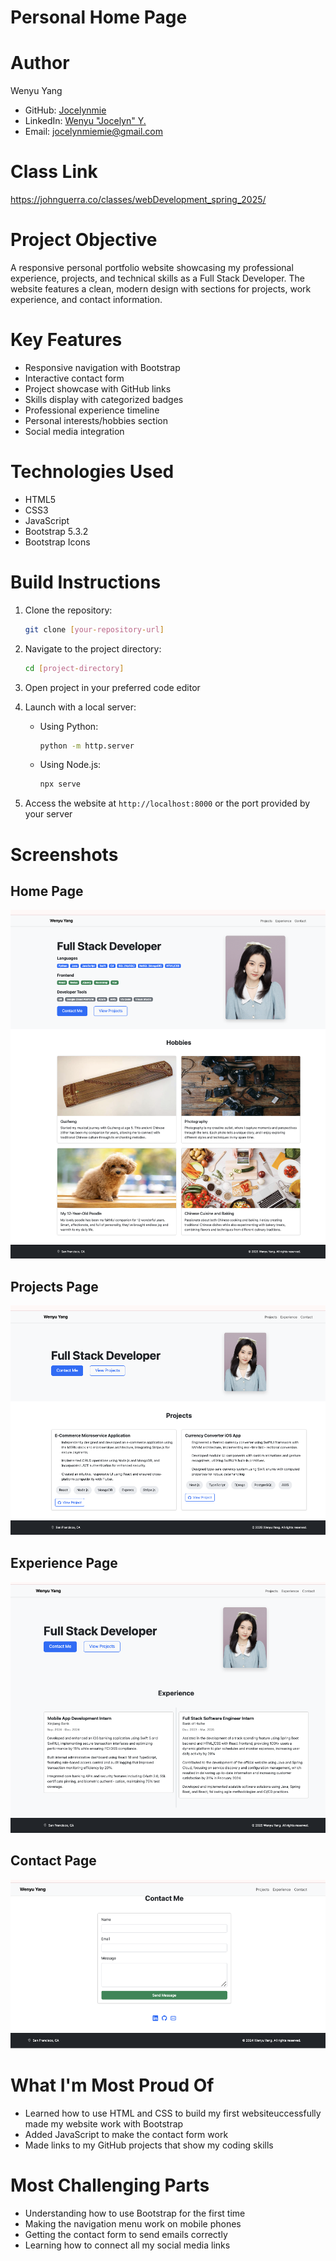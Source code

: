 # Personal Home Page

# Author

Wenyu Yang

- GitHub: [Jocelynmie](https://github.com/Jocelynmie)
- LinkedIn: [Wenyu "Jocelyn" Y.](https://www.linkedin.com/in/wenyu-jocelyn-y-62833a219/)
- Email: jocelynmiemie@gmail.com

# Class Link

https://johnguerra.co/classes/webDevelopment_spring_2025/

# Project Objective

A responsive personal portfolio website showcasing my professional experience, projects, and technical skills as a Full Stack Developer. The website features a clean, modern design with sections for projects, work experience, and contact information.

# Key Features

- Responsive navigation with Bootstrap
- Interactive contact form
- Project showcase with GitHub links
- Skills display with categorized badges
- Professional experience timeline
- Personal interests/hobbies section
- Social media integration

# Technologies Used

- HTML5
- CSS3
- JavaScript
- Bootstrap 5.3.2
- Bootstrap Icons

# Build Instructions

1. Clone the repository:

   ```bash
   git clone [your-repository-url]
   ```

2. Navigate to the project directory:

   ```bash
   cd [project-directory]
   ```

3. Open project in your preferred code editor

4. Launch with a local server:

   - Using Python:
     ```bash
     python -m http.server
     ```
   - Using Node.js:
     ```bash
     npx serve
     ```

5. Access the website at `http://localhost:8000` or the port provided by your server

# Screenshots

## Home Page

![Home page featuring skills and introduction](./screenshots/Homepage.png)

## Projects Page

![Portfolio of development projects](./screenshots/projects.png)

## Experience Page

![Professional experience timeline](./screenshots/experience.png)

## Contact Page

![Contact form and information](./screenshots/contact.png)

# What I'm Most Proud Of

- Learned how to use HTML and CSS to build my first websiteuccessfully made my website work with Bootstrap
- Added JavaScript to make the contact form work
- Made links to my GitHub projects that show my coding skills

# Most Challenging Parts

- Understanding how to use Bootstrap for the first time
- Making the navigation menu work on mobile phones
- Getting the contact form to send emails correctly
- Learning how to connect all my social media links

